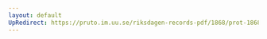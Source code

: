 ```yaml
---
layout: default
UpRedirect: https://pruto.im.uu.se/riksdagen-records-pdf/1868/prot-1868--fk--515/prot-1868--fk--515_024.pdf
---
```

